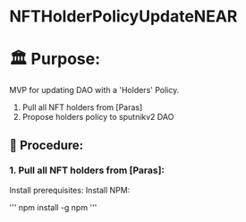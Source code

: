 # NFTHolderPolicyUpdateNEAR
# 🏛️ Purpose:

MVP for updating DAO with a 'Holders' Policy.
1. Pull all NFT holders from [Paras]
2. Propose holders policy to sputnikv2 DAO

## 📘 Procedure:
### 1. Pull all NFT holders from [Paras]:
 Install prerequisites:
 Install NPM:
 
 '''
 npm install -g npm
 '''
 


 
